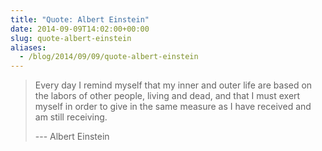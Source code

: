 ```yaml
---
title: "Quote: Albert Einstein"
date: 2014-09-09T14:02:00+00:00
slug: quote-albert-einstein
aliases:
  - /blog/2014/09/09/quote-albert-einstein
---
```


> Every day I remind myself that my inner and outer life are based on the labors of other people, living and dead, and that I must exert myself in order to give in the same measure as I have received and am still receiving.
>
> --- Albert Einstein
